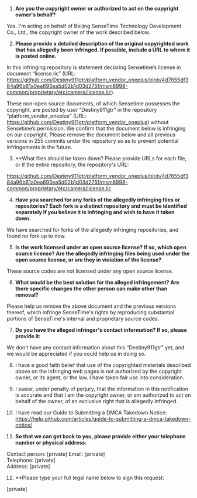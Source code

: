 1. **Are you the copyright owner or authorized to act on the copyright owner's behalf?**

Yes. I'm acting on behalf of Beijing SenseTime Technology Development Co., Ltd., the copyright owner of the work described below.

2. **Please provide a detailed description of the original copyrighted work that has allegedly been infringed. If possible, include a URL to where it is posted online.**

In this infringing repository is statement declaring Sensetime’s license in document “license.lic” (URL: https://github.com/Destiny911gtr/platform_vendor_oneplus/blob/4d7655df384a96b61a0ea693ea5d02b1d03d275f/msm8998-common/proprietary/etc/camera/license.lic).

These non-open source documents, of which Sensetime possesses the copyright, are posted by user “Destiny911gtr” in the repository “platform_vendor_oneplus” (URL: https://github.com/Destiny911gtr/platform_vendor_oneplus) without Sensetime’s permission. We confirm that the document below is infringing on our copyright. Please remove the document below and all previous versions in 255 commits under the repository so as to prevent potential infringements in the future.

3. **What files should be taken down? Please provide URLs for each file, or if the entire repository, the repository's URL:

https://github.com/Destiny911gtr/platform_vendor_oneplus/blob/4d7655df384a96b61a0ea693ea5d02b1d03d275f/msm8998-common/proprietary/etc/camera/license.lic

4. **Have you searched for any forks of the allegedly infringing files or repositories? Each fork is a distinct repository and must be identified separately if you believe it is infringing and wish to have it taken down.**

We have searched for forks of the allegedly infringing repositories, and found no fork up to now.

5. **Is the work licensed under an open source license? If so, which open source license? Are the allegedly infringing files being used under the open source license, or are they in violation of the license?**

These source codes are not licensed under any open source license.

6. **What would be the best solution for the alleged infringement? Are there specific changes the other person can make other than removal?**

Please help us remove the above document and the previous versions thereof, which infringe SenseTime's rights by reproducing substantial portions of SenseTime's internal and proprietary source codes.

7. **Do you have the alleged infringer's contact information? If so, please provide it:**

We don't have any contact information about this “Destiny911gtr” yet, and we would be appreciated if you could help us in doing so.

8. I have a good faith belief that use of the copyrighted materials described above on the infringing web pages is not authorized by the copyright owner, or its agent, or the law. I have taken fair use into consideration.

9. I swear, under penalty of perjury, that the information in this notification is accurate and that I am the copyright owner, or am authorized to act on behalf of the owner, of an exclusive right that is allegedly infringed.

10. I have read our Guide to Submitting a DMCA Takedown Notice: https://help.github.com/articles/guide-to-submitting-a-dmca-takedown-notice/

11. **So that we can get back to you, please provide either your telephone number or physical address:**

Contact person: [private]
Email: [private]   
Telephone: [private]  
Address: [private]  

12. **Please type your full legal name below to sign this request:

[private]
